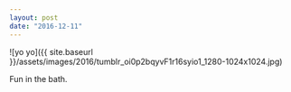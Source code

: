 ```yaml
---
layout: post
date: "2016-12-11"
---
```


![yo yo]({{ site.baseurl }}/assets/images/2016/tumblr_oi0p2bqyvF1r16syio1_1280-1024x1024.jpg)

Fun in the bath.
